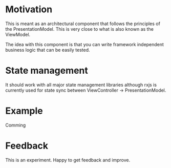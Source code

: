 # Motivation
This is meant as an architectural component that follows the principles of the PresentationModel. This is very close to what is also known as the ViewModel. 

The idea with this component is that you can write framework independent business logic that can be easily tested.

# State management
It should work with all major state management libraries although rxjs is currently used for state sync between ViewController -> PresentationModel.

# Example
Comming

# Feedback
This is an experiment. Happy to get feedback and improve.
